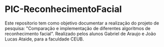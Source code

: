 # PIC-ReconhecimentoFacial
Este repositorio tem como objetivo documentar a realização do projeto de pesquisa: "Comparação e implementação de diferentes algoritmos de reconhecimento facial".
Realizado pelos alunos Gabriel de Araujo e João Lucas Ataide, para a faculdade CEUB.
